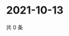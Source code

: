 # 2021-10-13

共 0 条

<!-- BEGIN -->
<!-- 最后更新时间 Wed Oct 13 2021 00:22:55 GMT+0800 (China Standard Time) -->

<!-- END -->
